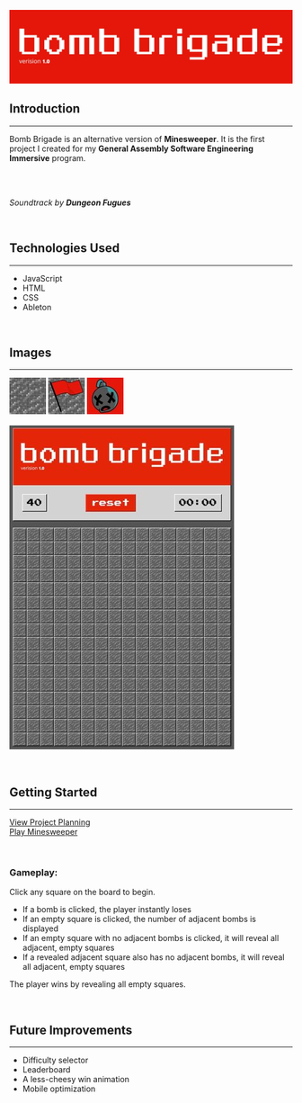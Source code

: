![](/assets/images/gameheading.jpeg)

## Introduction
---
Bomb Brigade is an alternative version of **Minesweeper**. It is the first project I created for my **General Assembly Software Engineering Immersive** program.

<br>
<br>

_Soundtrack by **Dungeon Fugues**_

<br>

## Technologies Used
---
- JavaScript
- HTML
- CSS
- Ableton

<br>

## Images
---
![](/assets/images/empty.jpg)
![](/assets/images/flag.jpg)
![](/assets/images/mine.jpg)
<br>
<br>
![](/assets/images/board.jpeg)


<br>

## Getting Started
---
[View Project Planning](/assets/project-planning)
<br />
[Play Minesweeper](https://connorbyram.github.io/minesweeper/)

<br>

### **Gameplay**:
Click any square on the board to begin. 

- If a bomb is clicked, the player instantly loses
- If an empty square is clicked, the number of adjacent bombs is displayed
- If an empty square with no adjacent bombs is clicked, it will reveal all adjacent, empty squares
- If a revealed adjacent square also has no adjacent bombs, it will reveal all adjacent, empty squares

The player wins by revealing all empty squares.

<br>

## Future Improvements
---
- Difficulty selector
- Leaderboard
- A less-cheesy win animation
- Mobile optimization
